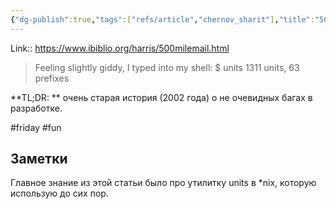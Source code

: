 ```yaml
---
{"dg-publish":true,"tags":["refs/article","chernov_sharit"],"title":"500 mile email","published_at":"2022-06-24T19:05:00+03:00","date":"2022-06-24T08:53:48+03:00","modified_at":"2022-06-24T08:59:49+03:00","permalink":"/refs/202206240853/","dgHomeLink":false,"dgPassFrontmatter":true}
---
```



Link:: https://www.ibiblio.org/harris/500milemail.html

> Feeling slightly giddy, I typed into my shell:
$ units
1311 units, 63 prefixes

**TL;DR: ** очень старая история (2002 года) о не очевидных багах в разработке.

#friday #fun

## Заметки

Главное знание из этой статьи было про утилитку units в \*nix, которую использую до сих пор.
